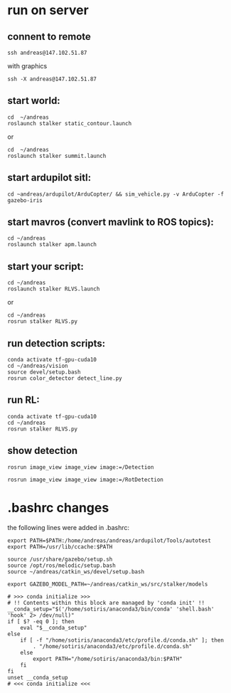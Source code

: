 # run on server 	

## connent to remote
```
ssh andreas@147.102.51.87
``` 
with graphics
```
ssh -X andreas@147.102.51.87
```

## start world:
```
cd  ~/andreas
roslaunch stalker static_contour.launch
```
or
```
cd  ~/andreas
roslaunch stalker summit.launch
```
## start ardupilot sitl:
```
cd ~andreas/ardupilot/ArduCopter/ && sim_vehicle.py -v ArduCopter -f gazebo-iris
```
## start mavros (convert mavlink to ROS topics):
```
cd ~/andreas
roslaunch stalker apm.launch
```
## start your script:
```
cd ~/andreas
roslaunch stalker RLVS.launch
```
or
```
cd ~/andreas
rosrun stalker RLVS.py
```
## run detection scripts:
```
conda activate tf-gpu-cuda10
cd ~/andreas/vision
source devel/setup.bash
rosrun color_detector detect_line.py
```
## run RL:
```
conda activate tf-gpu-cuda10
cd ~/andreas
rosrun stalker RLVS.py
```
## show detection
```
rosrun image_view image_view image:=/Detection
```
```
rosrun image_view image_view image:=/RotDetection
```

# .bashrc changes
the following lines were added in .bashrc:
```
export PATH=$PATH:/home/andreas/andreas/ardupilot/Tools/autotest
export PATH=/usr/lib/ccache:$PATH

source /usr/share/gazebo/setup.sh
source /opt/ros/melodic/setup.bash
source ~/andreas/catkin_ws/devel/setup.bash

export GAZEBO_MODEL_PATH=~/andreas/catkin_ws/src/stalker/models

# >>> conda initialize >>>
# !! Contents within this block are managed by 'conda init' !!
__conda_setup="$('/home/sotiris/anaconda3/bin/conda' 'shell.bash' 'hook' 2> /dev/null)"
if [ $? -eq 0 ]; then
    eval "$__conda_setup"
else
    if [ -f "/home/sotiris/anaconda3/etc/profile.d/conda.sh" ]; then
        . "/home/sotiris/anaconda3/etc/profile.d/conda.sh"
    else
        export PATH="/home/sotiris/anaconda3/bin:$PATH"
    fi
fi
unset __conda_setup
# <<< conda initialize <<<
```